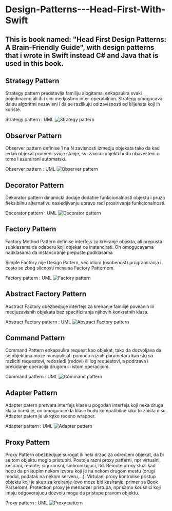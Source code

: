 # Design-Patterns---Head-First-With-Swift

## This is book named: "Head First Design Patterns: A Brain-Friendly Guide", with design patterns that i wrote in Swift instead C# and Java that is used in this book.

## Strategy Pattern

Strategy pattern predstavlja familiju alogitama, enkapsulira svaki pojedinacno ali ih i cini medjosbno inter-operabilnim. 
Strategy omogucava da su algoritmi nezavisni i da se razlikuju od zavisnosti od klijenata koji ih koriste.

Strategy pattern : UML
![Strategy pattern](https://github.com/Vukovi/Design-Patterns---Head-First-With-Swift/blob/master/01%20Strategy%20Pattern/Strategy%20Pettern.png?raw=true)

## Observer Pattern

Observer pattern definise 1 na N zavisnosti izmedju objekata tako da kad jedan objekat promeni svoje stanje, svi zavisni objekti budu obavesteni o tome i azurairani automatski.

Observer pattern : UML
![Observer pattern](https://github.com/Vukovi/Design-Patterns---Head-First-With-Swift/blob/master/02%20Observer%20Pattern/Observer%20Pattern.png?raw=true)

## Decorator Pattern

Dekorator pattern dinamicki dodaje dodatne funkcionalnosti objektu i pruza fleksibilnu alternativu nasledjivanju upravo radi prosirivanja funkcionalnosti.

Decorator pattern : UML
![Decorator pattern](https://github.com/Vukovi/Design-Patterns---Head-First-With-Swift/blob/master/03%20Decorator%20Pattern/Decorator%20Pattern.png?raw=true)

## Factory Pattern

Factory Method Pattern definise interfejs za kreiranje objekta, ali prepusta subklasama da odaberu koji objekat ce instancirati. On omogucavama nadklasama da instanciranje prepuste podklasama

Simple Factory nije Design Pattern, vec idiom (osobenost) programiranja i cesto se zbog slicnosti mesa sa Factory Patternom.

Factory pattern : UML
![Factory pattern](https://github.com/Vukovi/Design-Patterns---Head-First-With-Swift/blob/master/04%20Factory%20Pattern/Factory%20Pattern.png?raw=true)

## Abstract Factory Pattern

Abstract Factory obezbedjuje interfejs za kreiranje familije poveanih ili medjuzavisnih objekata bez specificiranja njihovih konkretnih klasa.

Abstract Factory pattern : UML
![Abstract Factory pattern](https://github.com/Vukovi/Design-Patterns---Head-First-With-Swift/blob/master/05%20Abstract%20Factory%20Pattern/Abstract%20Factory%20Pattern.png?raw=true)

## Command Pattern

Command Pattern enkapsulira request kao objekat, tako da dozvoljava da se objektima moze manipulisati pomocu raznih parametara kao sto su razliciti requestovi, redosledi (redovi) ili log requestovi, a podrzava i prekidanje operacija drugom ili istom operacijom.

Command pattern : UML
![Command pattern](https://github.com/Vukovi/Design-Patterns---Head-First-With-Swift/blob/master/06%20Command%20Pattern/Command%20Pattern.png?raw=true)

## Adapter Pattern

Adapter patern pretvara interfejs klase u pogodan interfejs koji neka druga klasa ocekuje, on omogucuje da klase budu kompatibilne iako to zaista nisu. Adapter patern je ukrqtko receno wrapper.

Adapter pattern : UML
![Adapter pattern](https://github.com/Vukovi/Design-Patterns---Head-First-With-Swift/blob/master/07%20Adapter%20Pattern/Adapter%20Pattern.png?raw=true)

## Proxy Pattern

Proxy Pattern obezbedjuje surogat ili neki drzac za odredjeni objekat, da bi se tom objektu moglo pristupiti. Postoje razni proxy patterni, npr virtualni, kesirani, remote, sigurnosni, sinhronizujuci, itd. Remote proxy sluzi kad hocu da pristupim nekom izvoru koji je na nekom drugom mestu (drugi modul, podatak na nekom serveru,…). Virtulani proxy kontrolise pristup objektu koji je skup za kreiranje (ovo moze biti kesiranje, primer sa Book Parserom). Protection proxy je menadzer pristupa, npr samo korisnici koji imaju odgovorajucu dozvolu mogu da pristupe pravom objektu.

Proxy pattern : UML
![Proxy pattern](https://github.com/Vukovi/Design-Patterns---Head-First-With-Swift/blob/master/08%20Proxy%20Pattern/Proxy%20Pattern.png?raw=true)
